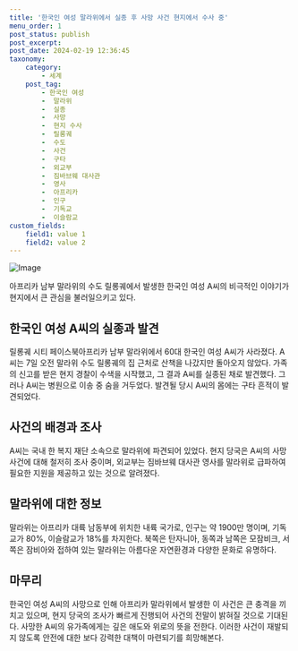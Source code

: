 ```yaml
---
title: '한국인 여성 말라위에서 실종 후 사망 사건 현지에서 수사 중'
menu_order: 1
post_status: publish
post_excerpt: 
post_date: 2024-02-19 12:36:45
taxonomy:
    category:
        - 세계
    post_tag:
        - 한국인 여성
        -  말라위
        -  실종
        -  사망
        -  현지 수사
        -  릴롱궤
        -  수도
        -  사건
        -  구타
        -  외교부
        -  짐바브웨 대사관
        -  영사
        -  아프리카
        -  인구
        -  기독교
        -  이슬람교
custom_fields:
    field1: value 1
    field2: value 2
---
```


![Image](https://imgnews.pstatic.net/image/081/2024/02/13/0003429998_001_20240213065901149.jpg?type=w647)

아프리카 남부 말라위의 수도 릴롱궤에서 발생한 한국인 여성 A씨의 비극적인 이야기가 현지에서 큰 관심을 불러일으키고 있다. 
## 한국인 여성 A씨의 실종과 발견
릴롱궤 시티 페이스북아프리카 남부 말라위에서 60대 한국인 여성 A씨가 사라졌다. A씨는 7일 오전 말라위 수도 릴롱궤의 집 근처로 산책을 나갔지만 돌아오지 않았다. 가족의 신고를 받은 현지 경찰이 수색을 시작했고, 그 결과 A씨를 실종된 채로 발견했다. 그러나 A씨는 병원으로 이송 중 숨을 거두었다. 발견될 당시 A씨의 몸에는 구타 흔적이 발견되었다.
## 사건의 배경과 조사
A씨는 국내 한 복지 재단 소속으로 말라위에 파견되어 있었다. 현지 당국은 A씨의 사망 사건에 대해 철저히 조사 중이며, 외교부는 짐바브웨 대사관 영사를 말라위로 급파하여 필요한 지원을 제공하고 있는 것으로 알려졌다.
## 말라위에 대한 정보
말라위는 아프리카 대륙 남동부에 위치한 내륙 국가로, 인구는 약 1900만 명이며, 기독교가 80%, 이슬람교가 18%를 차지한다. 북쪽은 탄자니아, 동쪽과 남쪽은 모잠비크, 서쪽은 잠비아와 접하여 있는 말라위는 아름다운 자연환경과 다양한 문화로 유명하다.
## 마무리
한국인 여성 A씨의 사망으로 인해 아프리카 말라위에서 발생한 이 사건은 큰 충격을 끼치고 있으며, 현지 당국의 조사가 빠르게 진행되어 사건의 전말이 밝혀질 것으로 기대된다. 사망한 A씨의 유가족에게는 깊은 애도와 위로의 뜻을 전한다. 이러한 사건이 재발되지 않도록 안전에 대한 보다 강력한 대책이 마련되기를 희망해본다.
